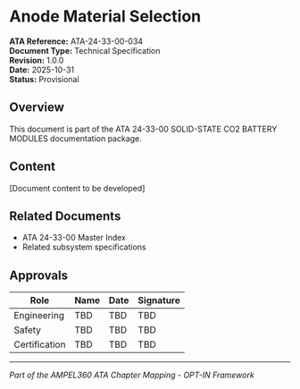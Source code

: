 # Anode Material Selection

**ATA Reference:** ATA-24-33-00-034  
**Document Type:** Technical Specification  
**Revision:** 1.0.0  
**Date:** 2025-10-31  
**Status:** Provisional

## Overview

This document is part of the ATA 24-33-00 SOLID-STATE CO2 BATTERY MODULES documentation package.

## Content

[Document content to be developed]

## Related Documents

- ATA 24-33-00 Master Index
- Related subsystem specifications

## Approvals

| Role | Name | Date | Signature |
|------|------|------|-----------|
| Engineering | TBD | TBD | TBD |
| Safety | TBD | TBD | TBD |
| Certification | TBD | TBD | TBD |

---
*Part of the AMPEL360 ATA Chapter Mapping - OPT-IN Framework*

